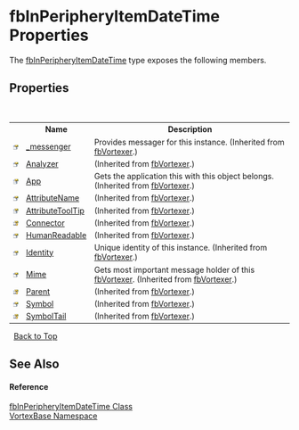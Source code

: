 # fbInPeripheryItemDateTime Properties
 

The <a href="T_VortexBase_fbInPeripheryItemDateTime.md">fbInPeripheryItemDateTime</a> type exposes the following members.


## Properties
&nbsp;<table><tr><th></th><th>Name</th><th>Description</th></tr><tr><td>![Public property](media/pubproperty.gif "Public property")</td><td><a href="P_VortexBase_fbVortexer__messenger.md">_messenger</a></td><td>
Provides messager for this instance.
 (Inherited from <a href="T_VortexBase_fbVortexer.md">fbVortexer</a>.)</td></tr><tr><td>![Public property](media/pubproperty.gif "Public property")</td><td><a href="P_VortexBase_fbVortexer_Analyzer.md">Analyzer</a></td><td> (Inherited from <a href="T_VortexBase_fbVortexer.md">fbVortexer</a>.)</td></tr><tr><td>![Public property](media/pubproperty.gif "Public property")</td><td><a href="P_VortexBase_fbVortexer_App.md">App</a></td><td>
Gets the application this with this object belongs.
 (Inherited from <a href="T_VortexBase_fbVortexer.md">fbVortexer</a>.)</td></tr><tr><td>![Public property](media/pubproperty.gif "Public property")</td><td><a href="P_VortexBase_fbVortexer_AttributeName.md">AttributeName</a></td><td> (Inherited from <a href="T_VortexBase_fbVortexer.md">fbVortexer</a>.)</td></tr><tr><td>![Public property](media/pubproperty.gif "Public property")</td><td><a href="P_VortexBase_fbVortexer_AttributeToolTip.md">AttributeToolTip</a></td><td> (Inherited from <a href="T_VortexBase_fbVortexer.md">fbVortexer</a>.)</td></tr><tr><td>![Protected property](media/protproperty.gif "Protected property")</td><td><a href="P_VortexBase_fbVortexer_Connector.md">Connector</a></td><td> (Inherited from <a href="T_VortexBase_fbVortexer.md">fbVortexer</a>.)</td></tr><tr><td>![Public property](media/pubproperty.gif "Public property")</td><td><a href="P_VortexBase_fbVortexer_HumanReadable.md">HumanReadable</a></td><td> (Inherited from <a href="T_VortexBase_fbVortexer.md">fbVortexer</a>.)</td></tr><tr><td>![Public property](media/pubproperty.gif "Public property")</td><td><a href="P_VortexBase_fbVortexer_Identity.md">Identity</a></td><td>
Unique identity of this instance.
 (Inherited from <a href="T_VortexBase_fbVortexer.md">fbVortexer</a>.)</td></tr><tr><td>![Public property](media/pubproperty.gif "Public property")</td><td><a href="P_VortexBase_fbVortexer_Mime.md">Mime</a></td><td>
Gets most important message holder of this <a href="T_VortexBase_fbVortexer.md">fbVortexer</a>.
 (Inherited from <a href="T_VortexBase_fbVortexer.md">fbVortexer</a>.)</td></tr><tr><td>![Protected property](media/protproperty.gif "Protected property")</td><td><a href="P_VortexBase_fbVortexer_Parent.md">Parent</a></td><td> (Inherited from <a href="T_VortexBase_fbVortexer.md">fbVortexer</a>.)</td></tr><tr><td>![Public property](media/pubproperty.gif "Public property")</td><td><a href="P_VortexBase_fbVortexer_Symbol.md">Symbol</a></td><td> (Inherited from <a href="T_VortexBase_fbVortexer.md">fbVortexer</a>.)</td></tr><tr><td>![Protected property](media/protproperty.gif "Protected property")</td><td><a href="P_VortexBase_fbVortexer_SymbolTail.md">SymbolTail</a></td><td> (Inherited from <a href="T_VortexBase_fbVortexer.md">fbVortexer</a>.)</td></tr></table>&nbsp;
<a href="#fbinperipheryitemdatetime-properties">Back to Top</a>

## See Also


#### Reference
<a href="T_VortexBase_fbInPeripheryItemDateTime.md">fbInPeripheryItemDateTime Class</a><br /><a href="N_VortexBase.md">VortexBase Namespace</a><br />